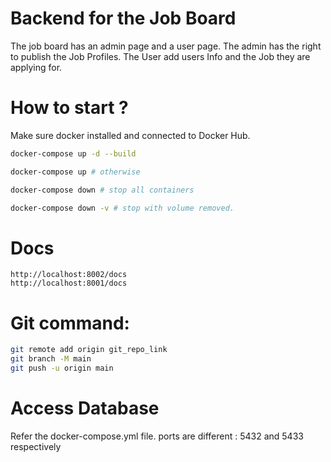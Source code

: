 # Backend for the Job Board

The job board has an admin page and a user page.
The admin has the right to publish the Job Profiles.
The User add users Info and the Job they are applying for.

# How to start ?

Make sure docker installed and connected to Docker Hub.

```sh
docker-compose up -d --build

docker-compose up # otherwise

docker-compose down # stop all containers

docker-compose down -v # stop with volume removed.

```

# Docs

```
http://localhost:8002/docs
http://localhost:8001/docs
```

# Git command:

```sh
git remote add origin git_repo_link
git branch -M main
git push -u origin main
```

# Access Database

Refer the docker-compose.yml file.
ports are different : 5432 and 5433 respectively
